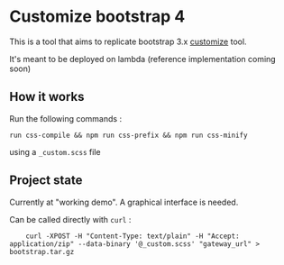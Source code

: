 # Customize bootstrap 4

This is a tool that aims to replicate bootstrap 3.x [customize](https://getbootstrap.com/docs/3.3/customize/) tool.

It's meant to be deployed on lambda (reference implementation coming soon)

## How it works

Run the following commands :

	run css-compile && npm run css-prefix && npm run css-minify

using a `_custom.scss` file

## Project state

Currently at "working demo". A graphical interface is needed.

Can be called directly with `curl` :

		curl -XPOST -H "Content-Type: text/plain" -H "Accept: application/zip" --data-binary '@_custom.scss' "gateway_url" > bootstrap.tar.gz
